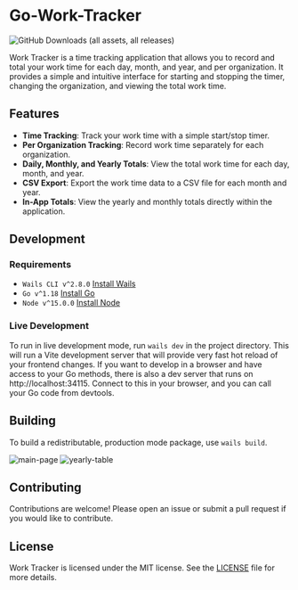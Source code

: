 # Go-Work-Tracker
![GitHub Downloads (all assets, all releases)](https://img.shields.io/github/downloads/theBGuy/go-work-tracker/total?style=for-the-badge)

Work Tracker is a time tracking application that allows you to record and total your work time for each day, month, and year, and per organization. It provides a simple and intuitive interface for starting and stopping the timer, changing the organization, and viewing the total work time.

## Features

- **Time Tracking**: Track your work time with a simple start/stop timer.
- **Per Organization Tracking**: Record work time separately for each organization.
- **Daily, Monthly, and Yearly Totals**: View the total work time for each day, month, and year.
- **CSV Export**: Export the work time data to a CSV file for each month and year.
- **In-App Totals**: View the yearly and monthly totals directly within the application.

<!-- ## Development

This is the official Wails React-TS template.

You can configure the project by editing `wails.json`. More information about the project settings can be found
here: https://wails.io/docs/reference/project-config -->

## Development

### Requirements
- `Wails CLI v^2.8.0` [Install Wails](https://wails.io/docs/gettingstarted/installation)
- `Go v^1.18` [Install Go](https://go.dev/doc/install)
- `Node v^15.0.0` [Install Node](https://nodejs.org/en/download/current)

### Live Development

To run in live development mode, run `wails dev` in the project directory. This will run a Vite development
server that will provide very fast hot reload of your frontend changes. If you want to develop in a browser
and have access to your Go methods, there is also a dev server that runs on http://localhost:34115. Connect
to this in your browser, and you can call your Go code from devtools.

## Building

To build a redistributable, production mode package, use `wails build`.

![main-page](https://github.com/theBGuy/go-work-tracker/assets/60308670/6424d52a-9f0e-424e-abee-fb03126fbc12)
![yearly-table](https://github.com/theBGuy/go-work-tracker/assets/60308670/5150f30b-2161-497e-8218-4b844135e2f4)


## Contributing

Contributions are welcome! Please open an issue or submit a pull request if you would like to contribute.

## License

Work Tracker is licensed under the MIT license. See the [LICENSE](LICENSE) file for more details.

